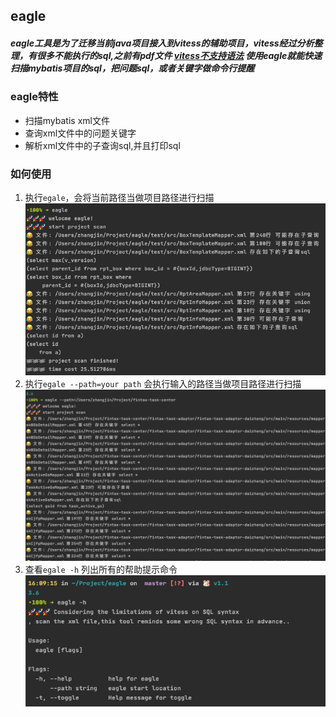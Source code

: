## eagle

##### eagle工具是为了迁移当前java项目接入到vitess的辅助项目，vitess经过分析整理，有很多不能执行的sql,之前有pdf文件 [vitess不支持语法](http://gitlab.yzf.net/PaaS-public/PaaS-Board/PaaS/Vitess/blob/master/vitess_sql%E4%B8%8D%E6%94%AF%E6%8C%81%E6%80%BB%E7%BB%93.pdf) 使用eagle就能快速扫描mybatis项目的sql，把问题sql，或者关键字做命令行提醒

### eagle特性

* 扫描mybatis xml文件
* 查询xml文件中的问题关键字
* 解析xml文件中的子查询sql,并且打印sql
### 如何使用

1. 执行`egale`，会将当前路径当做项目路径进行扫描
![image](img/WX20200630-160924.png)
2. 执行`egale --path=your path` 会执行输入的路径当做项目路径进行扫描
![image](img/WX20200630-161706.png)
3. 查看`egale -h` 列出所有的帮助提示命令
![image](img/WX20200630-161524.png)


